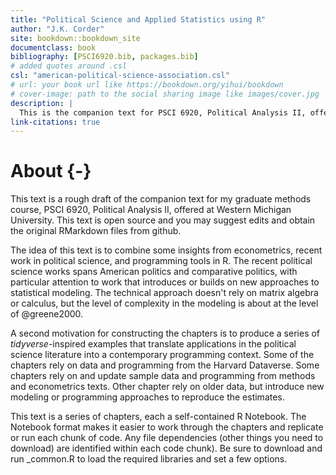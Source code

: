 ```yaml
--- 
title: "Political Science and Applied Statistics using R"
author: "J.K. Corder"
site: bookdown::bookdown_site
documentclass: book
bibliography: [PSCI6920.bib, packages.bib]
# added quotes around .csl
csl: "american-political-science-association.csl"
# url: your book url like https://bookdown.org/yihui/bookdown
# cover-image: path to the social sharing image like images/cover.jpg
description: |
  This is the companion text for PSCI 6920, Political Analysis II, offered at Western Michigan University
link-citations: true
---
```


# About {-}

This text is a rough draft of the companion text for my graduate methods course, PSCI 6920, Political Analysis II, offered at Western Michigan University.  This text is open source and you may suggest edits and obtain the original RMarkdown files from github.

The idea of this text is to combine some insights from econometrics, recent work in political science, and programming tools in R.  The recent political science works spans American politics and comparative politics, with particular attention to work that introduces or builds on new approaches to statistical modeling.  The technical approach doesn't rely on matrix algebra or calculus, but the level of complexity in the modeling is about at the level of @greene2000.

A second motivation for constructing the chapters is to produce a series of *tidyverse*-inspired examples that translate applications in the political science literature into a contemporary programming context. Some of the chapters rely on data and programming from the Harvard Dataverse.  Some chapters rely on and update sample data and programming from methods and econometrics texts.  Other chapter rely on older data, but introduce new modeling or programming approaches to reproduce the estimates.  

This text is a series of chapters, each a self-contained R Notebook.  The Notebook format makes it easier to work through the chapters and replicate or run each chunk of code. Any file dependencies (other things you need to download) are identified within each code chunk). Be sure to download and run _common.R to load the required libraries and set a few options.


